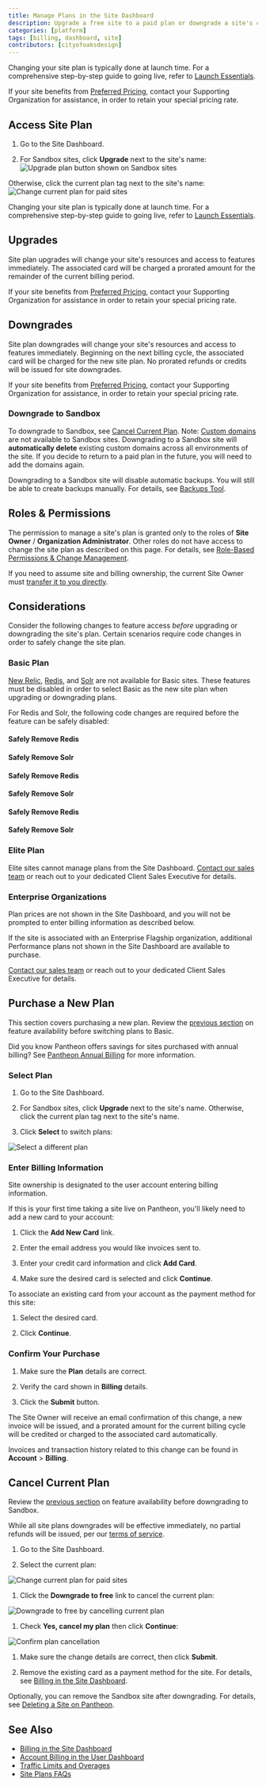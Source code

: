 ```yaml
---
title: Manage Plans in the Site Dashboard
description: Upgrade a free site to a paid plan or downgrade a site's current plan within the Site Dashboard.
categories: [platform]
tags: [billing, dashboard, site]
contributors: [cityofoaksdesign]
---
```


Changing your site plan is typically done at launch time. For a comprehensive step-by-step guide to going live, refer to [Launch Essentials](/guides/launch).

If your site benefits from [Preferred Pricing](https://pantheon.io/plans/agency-preferred-pricing), contact your Supporting Organization for assistance, in order to retain your special pricing rate.

## Access Site Plan

1. Go to the Site Dashboard.

1. For Sandbox sites, click **Upgrade** next to the site's name:
  ![Upgrade plan button shown on Sandbox sites](../images/dashboard/upgrade-plan.png)

  Otherwise, click the current plan tag next to the site's name:
  ![Change current plan for paid sites](../images/dashboard/change-plan.png)

<Alert title="Note" type="info">

Changing your site plan is typically done at launch time. For a comprehensive step-by-step guide to going live, refer to [Launch Essentials](/guides/launch).

</Alert>

## Upgrades

Site plan upgrades will change your site's resources and access to features immediately. The associated card will be charged a prorated amount for the remainder of the current billing period.

If your site benefits from [Preferred Pricing](https://pantheon.io/plans/agency-preferred-pricing?docs), contact your Supporting Organization for assistance in order to retain your special pricing rate.

## Downgrades

Site plan downgrades will change your site's resources and access to features immediately. Beginning on the next billing cycle, the associated card will be charged for the new site plan. No prorated refunds or credits will be issued for site downgrades.

If your site benefits from [Preferred Pricing](https://pantheon.io/plans/agency-preferred-pricing?docs), contact your Supporting Organization for assistance, in order to retain your special pricing rate.

### Downgrade to Sandbox

To downgrade to Sandbox, see [Cancel Current Plan](/site-plan#cancel-current-plan). Note: [Custom domains](/domains/#custom-domains) are not available to Sandbox sites. Downgrading to a Sandbox site will **automatically delete** existing custom domains across all environments of the site. If you decide to return to a paid plan in the future, you will need to add the domains again.

Downgrading to a Sandbox site will disable automatic backups. You will still be able to create backups manually. For details, see [Backups Tool](/backups).

## Roles & Permissions

The permission to manage a site's plan is granted only to the roles of **Site Owner** / **Organization Administrator**. Other roles do not have access to change the site plan as described on this page. For details, see [Role-Based Permissions & Change Management](/change-management/#site-level-roles-and-permissions).

<Alert title="Note" type="info">

If you need to assume site and billing ownership, the current Site Owner must [transfer it to you directly](/site-billing#transfer-ownership-and-billing-for-this-site).

</Alert>

## Considerations

Consider the following changes to feature access _before_ upgrading or downgrading the site's plan. Certain scenarios require code changes in order to safely change the site plan.

### Basic Plan

[New Relic](/new-relic), [Redis](/redis), and [Solr](/pantheon-search) are not available for Basic sites. These features must be disabled in order to select Basic as the new site plan when upgrading or downgrading plans.

For Redis and Solr, the following code changes are required before the feature can be safely disabled:

<TabList>

<Tab title="WordPress" id="wp-id" active={true}>

#### Safely Remove Redis

<Partial file="remove-addons/wp-redis.md" />

#### Safely Remove Solr

<Partial file="remove-addons/wp-solr.md" />

</Tab>

<Tab title="Drupal 8" id="d8-id">

#### Safely Remove Redis

<Partial file="remove-addons/drupal-redis.md" />

#### Safely Remove Solr

<Partial file="remove-addons/d8-solr.md" />

</Tab>

<Tab title="Drupal 7" id="d7-id">

#### Safely Remove Redis

<Partial file="remove-addons/drupal-redis.md" />

#### Safely Remove Solr

<Partial file="remove-addons/d7-solr.md" />

</Tab>

</TabList>

### Elite Plan

Elite sites cannot manage plans from the Site Dashboard. [Contact our sales team](https://pantheon.io/contact-us) or reach out to your dedicated Client Sales Executive for details.

### Enterprise Organizations

Plan prices are not shown in the Site Dashboard, and you will not be prompted to enter billing information as described below.

If the site is associated with an Enterprise Flagship organization, additional Performance plans not shown in the Site Dashboard are available to purchase.

[Contact our sales team](https://pantheon.io/contact-us) or reach out to your dedicated Client Sales Executive for details.

## Purchase a New Plan

This section covers purchasing a new plan. Review the [previous section](#basic-plan) on feature availability before switching plans to Basic.

<Alert title="Note" type="info">

Did you know Pantheon offers savings for sites purchased with annual billing? See [Pantheon Annual Billing](/annual-billing) for more information.

</Alert>

### Select Plan

1. Go to the Site Dashboard.

1. For Sandbox sites, click **Upgrade** next to the site's name. Otherwise, click the current plan tag next to the site's name.

1. Click **Select** to switch plans:

 ![Select a different plan](../images/dashboard/select-plan.png)

### Enter Billing Information

Site ownership is designated to the user account entering billing information.

<TabList>

<Tab title="Add New Card" id="add-cc-id" active={true}>

If this is your first time taking a site live on Pantheon, you'll likely need to add a new card to your account:

1. Click the **<span class="glyphicon glyphicon-plus"></span> Add New Card** link.

1. Enter the email address you would like invoices sent to.

1. Enter your credit card information and click **Add Card**.

1. Make sure the desired card is selected and click **Continue**.

</Tab>

<Tab title="Select Existing Card" id="existing-cc-id">

To associate an existing card from your account as the payment method for this site:

1. Select the desired card.

1. Click **Continue**.

</Tab>

<Tab title="Send a Request" id="request-payment-id">

<Partial file="transfer-ownership-billing-intro.md" />
<Partial file="transfer-ownership-billing-steps.md" />

</Tab>

</TabList>

### Confirm Your Purchase

1. Make sure the **Plan** details are correct.

1. Verify the card shown in **Billing** details.

1. Click the **Submit** button.

The Site Owner will receive an email confirmation of this change, a new invoice will be issued, and a prorated amount for the current billing cycle will be credited or charged to the associated card automatically.

Invoices and transaction history related to this change can be found in **<span class="glyphicons glyphicons-cogwheel"></span> Account** > **Billing**.

## Cancel Current Plan

Review the [previous section](#sandbox) on feature availability before downgrading to Sandbox.

<Alert title="Note" type="info" >

While all site plans downgrades will be effective immediately, no partial refunds will be issued, per our [terms of service](https://pantheon.io/terms-of-service#tos-11).

</Alert>

1. Go to the Site Dashboard.

1. Select the current plan:

 ![Change current plan for paid sites](../images/dashboard/change-plan.png)

1. Click the **Downgrade to free** link to cancel the current plan:

 ![Downgrade to free by cancelling current plan](../images/dashboard/cancel-plan.png)

1. Check **Yes, cancel my plan** then click **Continue**:

 ![Confirm plan cancellation](../images/dashboard/confirm-cancellation.png)

1. Make sure the change details are correct, then click **Submit**.

1. Remove the existing card as a payment method for the site. For details, see [Billing in the Site Dashboard](/site-billing/#do-not-bill-this-site-to-a-card).

Optionally, you can remove the Sandbox site after downgrading. For details, see [Deleting a Site on Pantheon](/delete-site).

## See Also

- [Billing in the Site Dashboard](/site-billing)
- [Account Billing in the User Dashboard](/account-billing)
- [Traffic Limits and Overages](/traffic-limits)
- [Site Plans FAQs](/site-plans-faq)
